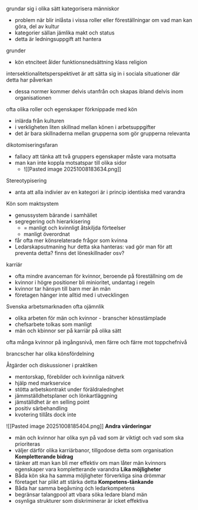 
grundar sig i olika sätt kategorisera människor
- problem när blir inlåsta i vissa roller eller föreställningar om vad man kan göra, del av kultur
- kategorier sällan jämlika makt och status
- detta är ledningsuppgift att hantera

grunder
- kön etnciteet ålder funktionsnedsättning klass religion


intersektionalitetsperspektivet är att sätta sig in i sociala situationer där detta har påverkan
- dessa normer kommer delvis utanfrån och skapas ibland delvis inom organisationen

ofta olika roller och egenskaper förknippade med kön
- inlärda från kulturen
- i verkligheten liten skillnad mellan könen i arbetsuppgifter
- det är bara skillnaderna mellan grupperna som gör grupperna relevanta

dikotomiseringsfaran
- fallacy att tänka att två gruppers egenskaper måste vara motsatta
- man kan inte koppla motsatspar till olika sidor
	- ![[Pasted image 20251008183634.png]]

Stereotypisering
- anta att alla indivier av en kategori är i princip identiska med varandra

Kön som maktsystem
- genussystem bärande i samhället
- segregering och hierarkisering
	- = manligt och kvinnligt åtskiljda förteelser
	- manligt överordnat
- får ofta mer könsrelaterade frågor som kvinna
- Ledarskapsutmaning hur detta ska hanteras: vad gör man för att preventa detta? finns det löneskillnader osv?

karriär
- ofta mindre avanceman för kvinnor, beroende på föreställning om de
- kvinnor i högre positioner bli minioritet, undantag i regeln
- kvinnor tar hänsyn till barn mer än män
- företagen hänger inte alltid med i utvecklingen

Svenska arbetsmarknaden ofta ojämnlik
- olika arbeten för män och kvinnor - branscher könsstämplade
- chefsarbete tolkas som manligt
- män och kbinnor ser på karriär på olika sätt

ofta många kvinnor på ingångsnivå, men färre och färre mot toppchefnivå

brancscher har olika könsfördelning

Åtgärder och diskussioner i praktiken
- mentorskap, förebilder och kvinnliga nätverk
- hjälp med markservice
- stötta arbetskontrakt under föräldralednghet
- jämmställdhetsplaner och lönkartläggning
- jämställdhet är en selling point
- positiv särbehandling
- kvotering tillåts dock inte

![[Pasted image 20251008185404.png]]
**Andra värderingar**
- män och kvinnor har olika syn på vad som är viktigt och vad som ska prioriteras
- väljer därför olika karriärbanor, tillgodose detta som organisation
**Kompletterande bidrag**
- tänker att man kan bli mer effektiv om man låter män kvinnors egenskaper vara kompletterande varandra
**Lika möjligheter**
- Båda kön ska ha samma möjligheter förverkliga sina drömmar
- företaget har plikt att stärka detta
**Kompetens-tänkande**
- Båda har samma begåvning óch ledarkompetens
- begränsar talangpool att vbara söka ledare bland män
- osynliga strukturer som diskriminerar är icket effektiva